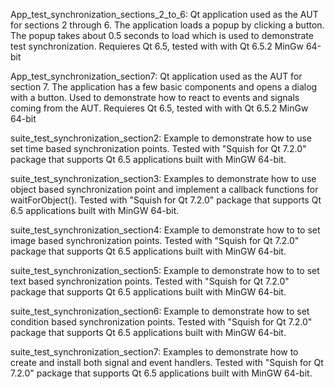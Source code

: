 App_test_synchronization_sections_2_to_6: Qt application used as the AUT for sections 2 through 6. The application loads a popup by clicking a button. The popup takes about 0.5 seconds to load which is used to demonstrate test synchronization. Requieres Qt 6.5, tested with with Qt 6.5.2 MinGw 64-bit

App_test_synchronization_section7: Qt application used as the AUT for section 7. The application has a few basic components and opens a dialog with a button. Used to demonstrate how to react to events and signals coming from the AUT. Requieres Qt 6.5, tested with with Qt 6.5.2 MinGw 64-bit

suite_test_synchronization_section2: Example to demonstrate how to use set time based synchronization points. Tested with "Squish for Qt 7.2.0" package that supports Qt 6.5 applications built with MinGW 64-bit.

suite_test_synchronization_section3: Examples to demonstrate how to use object based synchronization point and implement a callback functions for waitForObject(). Tested with "Squish for Qt 7.2.0" package that supports Qt 6.5 applications built with MinGW 64-bit.

suite_test_synchronization_section4: Example to demonstrate how to to set image based synchronization points. Tested with "Squish for Qt 7.2.0" package that supports Qt 6.5 applications built with MinGW 64-bit.

suite_test_synchronization_section5: Example to demonstrate how to to set text based synchronization points. Tested with "Squish for Qt 7.2.0" package that supports Qt 6.5 applications built with MinGW 64-bit.

suite_test_synchronization_section6: Example to demonstrate how to set condition based synchronization points. Tested with "Squish for Qt 7.2.0" package that supports Qt 6.5 applications built with MinGW 64-bit.

suite_test_synchronization_section7: Examples to demonstrate how to create and install both signal and event handlers. Tested with "Squish for Qt 7.2.0" package that supports Qt 6.5 applications built with MinGW 64-bit.